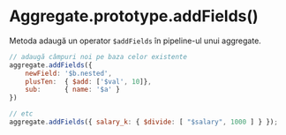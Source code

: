 # Aggregate.prototype.addFields()

Metoda adaugă un operator `$addFields` în pipeline-ul unui aggregate.

```javascript
// adaugă câmpuri noi pe baza celor existente
aggregate.addFields({
    newField: '$b.nested',
    plusTen:  { $add: ['$val', 10]},
    sub:      { name: '$a' }
})

// etc
aggregate.addFields({ salary_k: { $divide: [ "$salary", 1000 ] } });
```
